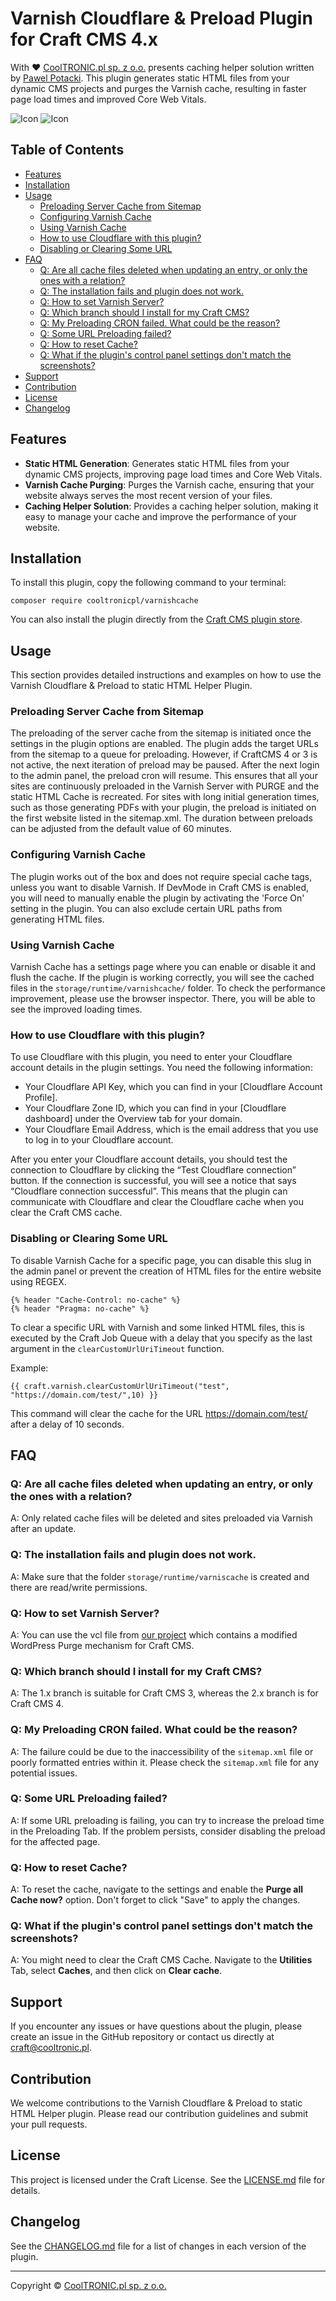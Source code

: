 # Varnish Cloudflare & Preload Plugin for Craft CMS 4.x

With ❤️ [CoolTRONIC.pl sp. z o.o.](https://cooltronic.pl) presents caching helper solution written by [Pawel Potacki](https://potacki.com). This plugin generates static HTML files from your dynamic CMS projects and purges the Varnish cache, resulting in faster page load times and improved Core Web Vitals.

![Icon](resources/black.png#gh-light-mode-only)
![Icon](resources/white.png#gh-dark-mode-only)

## Table of Contents

- [Features](#features)
- [Installation](#installation)
- [Usage](#usage)
  - [Preloading Server Cache from Sitemap](#preloading-server-cache-from-sitemap)
  - [Configuring Varnish Cache](#configuring-varnish-cache)
  - [Using Varnish Cache](#using-varnish-cache)
  - [How to use Cloudflare with this plugin?](#how-to-use-cloudflare-with-this-plugin)
  - [Disabling or Clearing Some URL](#disabling-or-clearing-some-url)
- [FAQ](#faq)
  - [Q: Are all cache files deleted when updating an entry, or only the ones with a relation?](#q-are-all-cache-files-deleted-when-updating-an-entry-or-only-the-ones-with-a-relation)
  - [Q: The installation fails and plugin does not work.](#q-the-installation-fails-and-plugin-does-not-work)
  - [Q: How to set Varnish Server?](#q-how-to-set-varnish-server)
  - [Q: Which branch should I install for my Craft CMS?](#q-which-branch-should-i-install-for-my-craft-cms)
  - [Q: My Preloading CRON failed. What could be the reason?](#q-my-preloading-cron-failed-what-could-be-the-reason)
  - [Q: Some URL Preloading failed?](#q-some-url-preloading-failed)
  - [Q: How to reset Cache?](#q-how-to-reset-cache)
  - [Q: What if the plugin's control panel settings don't match the screenshots?](#q-what-if-the-plugins-control-panel-settings-dont-match-the-screenshots)
- [Support](#support)
- [Contribution](#contribution)
- [License](#license)
- [Changelog](#changelog)

## Features

- **Static HTML Generation**: Generates static HTML files from your dynamic CMS projects, improving page load times and Core Web Vitals.
- **Varnish Cache Purging**: Purges the Varnish cache, ensuring that your website always serves the most recent version of your files.
- **Caching Helper Solution**: Provides a caching helper solution, making it easy to manage your cache and improve the performance of your website.

## Installation

To install this plugin, copy the following command to your terminal:

```
composer require cooltronicpl/varnishcache
```

You can also install the plugin directly from the [Craft CMS plugin store](https://plugins.craftcms.com/varnishcache/).

## Usage

This section provides detailed instructions and examples on how to use the Varnish Cloudflare & Preload to static HTML Helper Plugin.

### Preloading Server Cache from Sitemap

The preloading of the server cache from the sitemap is initiated once the settings in the plugin options are enabled. The plugin adds the target URLs from the sitemap to a queue for preloading. However, if CraftCMS 4 or 3 is not active, the next iteration of preload may be paused. After the next login to the admin panel, the preload cron will resume. This ensures that all your sites are continuously preloaded in the Varnish Server with PURGE and the static HTML Cache is recreated. For sites with long initial generation times, such as those generating PDFs with your plugin, the preload is initiated on the first website listed in the sitemap.xml. The duration between preloads can be adjusted from the default value of 60 minutes.

### Configuring Varnish Cache

The plugin works out of the box and does not require special cache tags, unless you want to disable Varnish. If DevMode in Craft CMS is enabled, you will need to manually enable the plugin by activating the 'Force On' setting in the plugin. You can also exclude certain URL paths from generating HTML files.

### Using Varnish Cache

Varnish Cache has a settings page where you can enable or disable it and flush the cache. If the plugin is working correctly, you will see the cached files in the `storage/runtime/varnishcache/` folder. To check the performance improvement, please use the browser inspector. There, you will be able to see the improved loading times.

### How to use Cloudflare with this plugin?

To use Cloudflare with this plugin, you need to enter your Cloudflare account details in the plugin settings. You need the following information:

- Your Cloudflare API Key, which you can find in your [Cloudflare Account Profile].
- Your Cloudflare Zone ID, which you can find in your [Cloudflare dashboard] under the Overview tab for your domain.
- Your Cloudflare Email Address, which is the email address that you use to log in to your Cloudflare account.

After you enter your Cloudflare account details, you should test the connection to Cloudflare by clicking the “Test Cloudflare connection” button. If the connection is successful, you will see a notice that says “Cloudflare connection successful”. This means that the plugin can communicate with Cloudflare and clear the Cloudflare cache when you clear the Craft CMS cache.

### Disabling or Clearing Some URL

To disable Varnish Cache for a specific page, you can disable this slug in the admin panel or prevent the creation of HTML files for the entire website using REGEX.

```
{% header "Cache-Control: no-cache" %}
{% header "Pragma: no-cache" %}
```

To clear a specific URL with Varnish and some linked HTML files, this is executed by the Craft Job Queue with a delay that you specify as the last argument in the `clearCustomUrlUriTimeout` function.

Example:

```
{{ craft.varnish.clearCustomUrlUriTimeout("test", "https://domain.com/test/",10) }}
```

This command will clear the cache for the URL https://domain.com/test/ after a delay of 10 seconds.

## FAQ

### Q: Are all cache files deleted when updating an entry, or only the ones with a relation?

A: Only related cache files will be deleted and sites preloaded via Varnish after an update.

### Q: The installation fails and plugin does not work.

A: Make sure that the folder `storage/runtime/varniscache` is created and there are read/write permissions.

### Q: How to set Varnish Server?

A: You can use the vcl file from [our project](https://github.com/cooltronicpl/-ispconfig3-varnish/blob/master/etc/varnish/default.vcl) which contains a modified WordPress Purge mechanism for Craft CMS.

### Q: Which branch should I install for my Craft CMS?

A: The 1.x branch is suitable for Craft CMS 3, whereas the 2.x branch is for Craft CMS 4.

### Q: My Preloading CRON failed. What could be the reason?

A: The failure could be due to the inaccessibility of the `sitemap.xml` file or poorly formatted entries within it. Please check the `sitemap.xml` file for any potential issues.

### Q: Some URL Preloading failed?

A: If some URL preloading is failing, you can try to increase the preload time in the Preloading Tab. If the problem persists, consider disabling the preload for the affected page.

### Q: How to reset Cache?

A: To reset the cache, navigate to the settings and enable the **Purge all Cache now?** option. Don't forget to click "Save" to apply the changes.

### Q: What if the plugin's control panel settings don't match the screenshots?

A: You might need to clear the Craft CMS Cache. Navigate to the **Utilities** Tab, select **Caches**, and then click on **Clear cache**.

## Support

If you encounter any issues or have questions about the plugin, please create an issue in the GitHub repository or contact us directly at craft@cooltronic.pl.

## Contribution

We welcome contributions to the Varnish Cloudflare & Preload to static HTML Helper plugin. Please read our contribution guidelines and submit your pull requests.

## License

This project is licensed under the Craft License. See the [LICENSE.md](https://github.com/cooltronicpl/varnishcache/LICENSE.md) file for details.

## Changelog

See the [CHANGELOG.md](https://github.com/cooltronicpl/varnishcache/blob/master/CHANGELOG.md) file for a list of changes in each version of the plugin.

---

Copyright © [CoolTRONIC.pl sp. z o.o.](https://cooltronic.pl)
